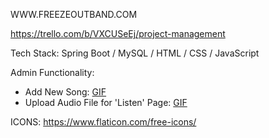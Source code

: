WWW.FREEZEOUTBAND.COM

https://trello.com/b/VXCUSeEj/project-management

Tech Stack: 
Spring Boot / MySQL / HTML / CSS / JavaScript

Admin Functionality:
* Add New Song: [GIF](https://imgur.com/a/4EkJWHu)
* Upload Audio File for 'Listen' Page: [GIF](https://imgur.com/a/VTM3N2F)






ICONS: https://www.flaticon.com/free-icons/

